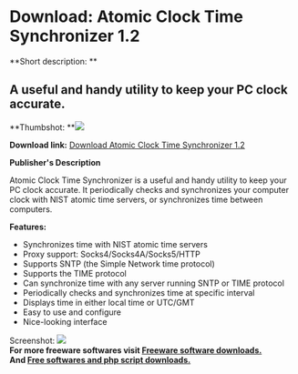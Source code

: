 # Download: Atomic Clock Time Synchronizer 1.2

**Short description: **

## A useful and handy utility to keep your PC clock accurate.

  
**Thumbshot: **![](http://www.freewarefiles.com/screenshot/fl-acts_md.gif)   
  
**Download link:** [Download Atomic Clock Time Synchronizer 1.2](http://freesoftwares.boysofts.com/Atomic-Clock-Time-Synchronizer_program_23473.html)  
  

**Publisher's Description**  
  

Atomic Clock Time Synchronizer is a useful and handy utility to keep your PC
clock accurate. It periodically checks and synchronizes your computer clock
with NIST atomic time servers, or synchronizes time between computers.

**Features:**

  * Synchronizes time with NIST atomic time servers 
  * Proxy support: Socks4/Socks4A/Socks5/HTTP 
  * Supports SNTP (the Simple Network time protocol) 
  * Supports the TIME protocol 
  * Can synchronize time with any server running SNTP or TIME protocol 
  * Periodically checks and synchronizes time at specific interval 
  * Displays time in either local time or UTC/GMT 
  * Easy to use and configure 
  * Nice-looking interface 

  
  
Screenshot: ![](http://www.freewarefiles.com/screenshot/fl-acts.gif)  
**For more freeware softwares visit [Freeware software downloads.](http://freesoftwares.boysofts.com/)**   
**And [Free softwares and php script downloads.](http://www.boysofts.com/)**

